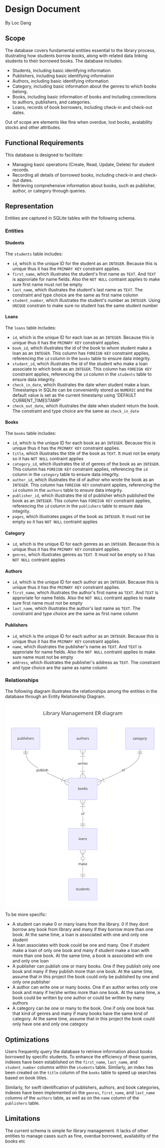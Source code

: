 # Design Document

By Loc Dang

## Scope

The database covers fundamental entities essential to the library process, illustrating how students borrow books, along with related data linking students to their borrowed books. The database includes:

* Students, including basic identifying information
* Publishers, including basic identifying information
* Authors, including basic identifying information
* Category, including basic information about the genres to which books belong.
* Books, including basic information of books and including connections to authors, publishers, and categories.
* Loans, records of book borrowers, including check-in and check-out dates.

Out of scope are elements like fine when overdue, lost books, avalability stocks and other attributes.

## Functional Requirements

This database is designed to facilitate:

* Managing basic operations (Create, Read, Update, Delete) for student records.
* Recording all details of borrowed books, including check-in and check-out dates.
* Retrieving comprehensive information about books, such as publisher, author, or category through queries.

## Representation

Entities are captured in SQLite tables with the following schema.

### Entities

#### Students

The `students` table includes:

* `id`, which is the unique ID for the student as an `INTEGER`. Because this is unique thus it has the `PRIMARY KEY` constraint applies.
* `first_name`, which illustrates the student's first name as `TEXT`. And `TEXT` is approriate for name fields. Also the `NOT NULL` contraint applies to make sure first name must not be empty
* `last_name`, which illustrates the student's last name as `TEXT`. The constraint and type choice are the same as first name column
* `student_number`, which illustrates the student's number as `INTEGER`. Using `UNIQUE` constrain to make sure no student has the same student number

#### Loans

The `loans` table includes:

* `id`, which is the unique ID for each loan as an `INTEGER`. Because this is unique thus it has the `PRIMARY KEY` constraint applies.
* `book_id`, which illustrates the id of the book to whom student make a loan as an `INTEGER`. This column has `FOREIGN KEY` constraint applies, referencing the `id` column in the `books` table to ensure data integrity.
* `student_id`, which illustrates the id of the student who make a loan associate to which book as an `INTEGER`. This column has `FOREIGN KEY` constraint applies, referencing the `id` column in the `students` table to ensure data integrity.
* `check_in_date`, which illustrates the date when student make a loan. Timestamps in SQLite can be conveniently stored as `NUMERIC` and the default value is set as the current timestamp using 'DEFAULT CURRENT_TIMESTAMP'
* `check_out_date`, which illustrates the date when student return the book. The constraint and type choice are the same as `check_in_date`

#### Books

The `books` table includes:

* `id`, which is the unique ID for each book as an `INTEGER`. Because this is unique thus it has the `PRIMARY KEY` constraint applies.
* `title`, which illustrates the title of the book as `TEXT`. It must not be empty so it has `NOT NULL` contraint applies
* `category_id`, which illustrates the id of genres of the book as an `INTEGER`. This column has `FOREIGN KEY` constraint applies, referencing the `id` column in the `category` table to ensure data integrity.
* `author_id`, which illustrates the id of author who wrote the book as an `INTEGER`. This column has `FOREIGN KEY` constraint applies, referencing the `id` column in the `authors` table to ensure data integrity.
* `publisher_id`, which illustrates the id of publisher which published the book as an `INTEGER`. This column has `FOREIGN KEY` constraint applies, referencing the `id` column in the `publishers` table to ensure data integrity.
* `pages`, which illustrates pages of the book as `INTEGER`. It must not be empty so it has `NOT NULL` contraint applies

#### Category

* `id`, which is the unique ID for each genres as an `INTEGER`. Because this is unique thus it has the `PRIMARY KEY` constraint applies.
* `genres`, which illustrates genres as `TEXT`. It must not be empty so it has `NOT NULL` contraint applies

#### Authors

* `id`, which is the unique ID for each author as an `INTEGER`. Because this is unique thus it has the `PRIMARY KEY` constraint applies.
* `first_name`, which illustrates the author's first name as `TEXT`. And `TEXT` is approriate for name fields. Also the `NOT NULL` contraint applies to make sure first name must not be empty
* `last_name`, which illustrates the author's last name as `TEXT`. The constraint and type choice are the same as first name column

#### Publishers

* `id`, which is the unique ID for each author as an `INTEGER`. Because this is unique thus it has the `PRIMARY KEY` constraint applies.
* `name`, which illustrates the publisher's name as `TEXT`. And `TEXT` is approriate for name fields. Also the `NOT NULL` contraint applies to make sure name must not be empty
* `address`, which illustrates the publisher's address as `TEXT`. The constraint and type choice are the same as name column

### Relationships

The following diagram illustrates the relationships among the entities in the database through an Entity Relationship Diagram.

![ER Diagram](https://github.com/LDangDev/CS50-SQL-Final-Project/blob/main/library%20management%20diagram.png)

To be more specific:

* A student can make 0 or many loans from the library. 0 if they dont borrow any book from library and many if they borrow more than one book. At the same time, a loan is associated with one and only one student
* A loan associates with book could be one and many. One if student make a loan of only one book and many if student make a loan with more than one book. At the same time, a book is associated with one and only one loan
* A publisher can publish one or many books. One if they publish only one book and many if they publish more than one book. At the same time, assume that in this project the book could only be published by one and only one publisher
* A author can write one or many books. One if an author writes only one book and many if he/she writes more than one book. At the same time, a book could be written by one author or could be written by many authors
* A category can be one or many to the book. One if only one book has that kind of genres and many if many books have the same kind of category. At the same time, assume that in this project the book could only have one and only one category


## Optimizations

Users frequently query the database to retrieve information about books borrowed by specific students. To enhance the efficiency of these queries, indexes have been established on the `first_name`, `last_name`, and `student_number` columns within the `students` table. Similarly, an index has been created on the `title` column of the `books` table to speed up searches based on book titles.

Similarly, for swift identification of publishers, authors, and book categories, indexes have been implemented on the `genres`, `first_name`, and `last_name` columns of the `authors` table, as well as on the `name` column of the `publishers` table.

## Limitations

The current schema is simple for library management. It lacks of other entities to manage cases such as fine, overdue borrowed, availability of the books etc

